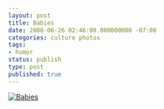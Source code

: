 ```yaml
---
layout: post
title: Babies
date: 2008-06-26 02:46:00.000000000 -07:00
categories: culture photos
tags:
- humor
status: publish
type: post
published: true
---
```

[![Babies](//imgs.xkcd.com/comics/babies.png "I bet my future kids will read this someday.  DEAR FUTURE KIDS: how did you get internet in the cellar?")](//xkcd.com/441/)
